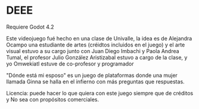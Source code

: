 # DEEE

Requiere Godot 4.2

Este videojuego fué hecho en una clase de Univalle, la idea es de Alejandra Ocampo una estudiante de artes (créidtos incluidos en el juego) y el arte visual estuvo a su cargo junto con Juan Diego Imbachi y Paola Andrea Tumal, el profesor Julio González Aristizabal estuvo a cargo de la clase, y yo Omwekiatl estuve de co-profesor y programador

"Dónde está mi esposo" es un juego de plataformas donde una mujer llamada Ginna se halla en el infierno con más preguntas que respuestas.

Licencia:
puede hacer lo que quiera con este juego siempre que de créditos y No sea con propósitos comerciales.
